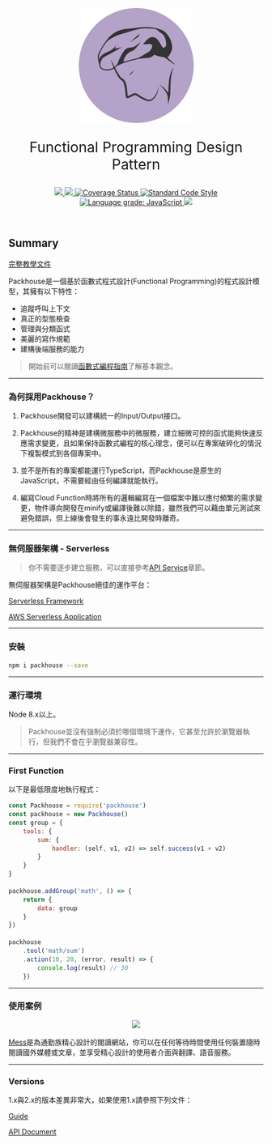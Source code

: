 <p align="center"><img src="./logo.png"></p>

<p align="center" style="font-size:2em">Functional Programming Design Pattern</p>

<p align="center">
    <a href="https://www.npmjs.com/package/packhouse">
        <img src="https://img.shields.io/npm/v/packhouse.svg">
    </a>
    <a href='https://github.com/KHC-ZhiHao/Packhouse/actions'>
        <img src='https://github.com/KHC-ZhiHao/Packhouse/actions/workflows/build-stage.yml/badge.svg'/>
    </a>
    <a href="https://coveralls.io/github/KHC-ZhiHao/Packhouse?branch=master">
        <img src="https://coveralls.io/repos/github/KHC-ZhiHao/Packhouse/badge.svg?branch=master" alt="Coverage Status"  style="max-width:100%;">
    </a>
    <a href="https://standardjs.com/">
        <img src="https://img.shields.io/badge/code_style-standard-brightgreen.svg" alt="Standard Code Style"  style="max-width:100%;">
    </a>
    <a href="https://lgtm.com/projects/g/KHC-ZhiHao/Packhouse/context:javascript">
        <img alt="Language grade: JavaScript" src="https://img.shields.io/lgtm/grade/javascript/g/KHC-ZhiHao/Packhouse.svg?logo=lgtm&logoWidth=18"/>
    </a>
    <a href="https://github.com/KHC-ZhiHao/Packhouse">
        <img src="https://img.shields.io/github/stars/KHC-ZhiHao/Packhouse.svg?style=social">
    </a>
    <br>
</p>

<br>

## Summary

[完整教學文件](https://packhouse-doc.metalsheep.com/)

Packhouse是一個基於函數式程式設計(Functional Programming)的程式設計模型，其擁有以下特性：

* 追蹤呼叫上下文
* 真正的型態檢查
* 管理與分類函式
* 美麗的寫作規範
* 建構後端服務的能力

> 開始前可以閱讀[函數式編程指南](https://yucj.gitbooks.io/mostly-adequate-guide-traditional-chinese/content/)了解基本觀念。

---

### 為何採用Packhouse？
1. Packhouse開發可以建構統一的Input/Output接口。

2. Packhouse的精神是建構微服務中的微服務，建立細微可控的函式能夠快速反應需求變更，且如果保持函數式編程的核心理念，便可以在專案破碎化的情況下複製模式到各個專案中。

3. 並不是所有的專案都能運行TypeScript，而Packhouse是原生的JavaScript，不需要經由任何編譯就能執行。

4. 編寫Cloud Function時將所有的邏輯編寫在一個檔案中難以應付頻繁的需求變更，物件導向開發在minify或編譯後難以除錯，雖然我們可以藉由單元測試來避免錯誤，但上線後會發生的事永遠比開發時離奇。

---

### 無伺服器架構 - Serverless

> 你不需要逐步建立服務，可以直接參考[API Service](https://packhouse-doc.metalsheep.com/application/api-service)章節。

無伺服器架構是Packhouse絕佳的運作平台：

[Serverless Framework](https://serverless.com/)

[AWS Serverless Application](https://docs.aws.amazon.com/zh_tw/serverlessrepo/latest/devguide/using-aws-sam.html)

---

### 安裝

```bash
npm i packhouse --save
```

---

### 運行環境

Node 8.x以上。

> Packhouse並沒有強制必須於哪個環境下運作，它甚至允許於瀏覽器執行，但我們不會在乎瀏覽器兼容性。

---

### First Function

以下是最低限度地執行程式：

```js
const Packhouse = require('packhouse')
const packhouse = new Packhouse()
const group = {
    tools: {
        sum: {
            handler: (self, v1, v2) => self.success(v1 + v2)
        }
    }
}

packhouse.addGroup('math', () => {
    return {
        data: group
    }
})

packhouse
    .tool('math/sum')
    .action(10, 20, (error, result) => {
        console.log(result) // 30
    })
```

---

### 使用案例

<p align="center">
    <a href="https://mess.metalsheep.com/">
        <img src="https://mess.metalsheep.com/images/logo.png">
    </a>
</p>

[Mess](https://mess.metalsheep.com/)是為通勤族精心設計的閱讀網站，你可以在任何等待時間使用任何裝置隨時閱讀國外媒體或文章，並享受精心設計的使用者介面與翻譯、語音服務。

---

### Versions

1.x與2.x的版本差異非常大，如果使用1.x請參照下列文件：

[Guide](https://khc-zhihao.github.io/MyBook/Packhouse/static/)

[API Document](https://khc-zhihao.github.io/Packhouse/old/document/document.html)
